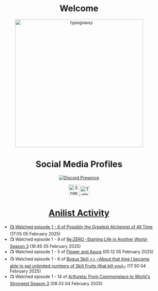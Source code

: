 <div align="center">

# Welcome
<a href="https://github.com/kawarimidoll/typograssy">
    <img alt="typograssy" src="https://typograssy.deno.dev/api?text=%E3%82%88%E3%81%86%E3%81%93%E3%81%9D%E3%81%BF%E3%81%AA%E3%81%95%E3%82%93%20-%20Sheby--&&l0=none&l1=82d9d0&l2=027353&l3=038c4c&l4=01402e&bg=none&frame=none&speed=100&comment=" width="421.99">
</a>

</div>

<div align="center">

# Social Media Profiles

[![Discord Presence](https://lanyard.cnrad.dev/api/612532963938271232)](https://discord.com/users/612532963938271232)


<a href="https://www.snapchat.com/add/a.sheby" title="Snapchat Profile">
    <img src="https://www.freepnglogos.com/uploads/snapchat-logo-png-0.png" width="35" alt="Snapchat Logo" />


<a href="https://t.me/ASheby" title="Telegram Profile">
    <img src="https://www.freepnglogos.com/uploads/telegram-logo-png-0.png" width="30" alt="Telegram Logo" />


</div>

<div align="center">

# Anilist Activity

</div>

<!-- ANILIST_ACTIVITY:start -->

-   📺 Watched episode 1 - 6 of [Possibly the Greatest Alchemist of All Time](https://anilist.co/anime/177506) (17:05 05 February 2025)
-   📺 Watched episode 1 - 9 of [Re:ZERO -Starting Life in Another World- Season 3](https://anilist.co/anime/163134) (16:45 05 February 2025)
-   📺 Watched episode 1 - 5 of [Flower and Asura](https://anilist.co/anime/178022) (05:12 05 February 2025)
-   📺 Watched episode 1 - 6 of [Bogus Skill <<Fruitmaster>> ~About that time I became able to eat unlimited numbers of Skill Fruits (that kill you)~](https://anilist.co/anime/178100) (17:30 04 February 2025)
-   📺 Watched episode 1 - 14 of [Arifureta: From Commonplace to World's Strongest Season 3](https://anilist.co/anime/154473) (08:33 04 February 2025)

<!-- ANILIST_ACTIVITY:end -->
